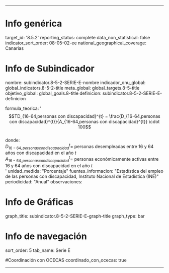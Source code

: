 ---

# Info genérica
target_id: '8.5.2'
reporting_status: complete
data_non_statistical: false
indicator_sort_order: 08-05-02-ee
national_geographical_coverage: Canarias

# Info de Subindicador
nombre: subindicator.8-5-2-SERIE-E-nombre
indicador_onu_global: global_indicators.8-5-2-title
meta_global: global_targets.8-5-title
objetivo_global: global_goals.8-title
definicion: subindicator.8-5-2-SERIE-E-definicion

formula_teorica: '$$TD_{16-64,personas con discapacidad}^{t} = \frac{D_{16-64,personas con discapacidad}^{t}}{A_{16-64,personas con discapacidad}^{t}} \cdot 100$$ <br>
donde: <br>
$D_{16-64,personas con discapacidad}^{t} =$ personas desempleadas entre 16 y 64 años con discapacidad en el año $t$ <br>
$A_{16-64,personas con discapacidad}^{t} =$ personas económicamente activas entre 16 y 64 años con discapacidad en el año $t$ <br>'
unidad_medida: "Porcentaje"
fuentes_informacion: "Estadística del empleo de las personas con discapacidad, Instituto Nacional de Estadística (INE)"
periodicidad: "Anual"
observaciones: 

# Info de Gráficas
graph_title: subindicator.8-5-2-SERIE-E-graph-title
graph_type: bar

# Info de navegación
sort_order: 5
tab_name: Serie E

#Coordinación con OCECAS
coordinado_con_ocecas: true

---